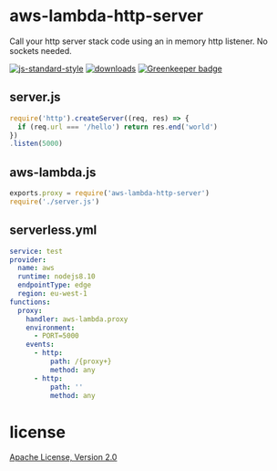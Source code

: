 # aws-lambda-http-server

Call your http server stack code using an in memory http listener. No sockets needed.

[![js-standard-style](https://img.shields.io/badge/code_style-standard-brightgreen.svg)](https://github.com/feross/standard)
[![downloads](https://img.shields.io/npm/dm/aws-lambda-http-server.svg)](https://npmjs.org/package/aws-lambda-http-server)
[![Greenkeeper badge](https://badges.greenkeeper.io/JamesKyburz/aws-lambda-http-server.svg)](https://greenkeeper.io/)

## server.js

```javascript
require('http').createServer((req, res) => {
  if (req.url === '/hello') return res.end('world')
})
.listen(5000)
```

## aws-lambda.js

```javascript
exports.proxy = require('aws-lambda-http-server')
require('./server.js')
```

## serverless.yml

```yaml
service: test
provider:
  name: aws
  runtime: nodejs8.10
  endpointType: edge
  region: eu-west-1
functions:
  proxy:
    handler: aws-lambda.proxy
    environment:
      - PORT=5000
    events:
      - http:
          path: /{proxy+}
          method: any
      - http:
          path: ''
          method: any
```

# license

[Apache License, Version 2.0](LICENSE)
